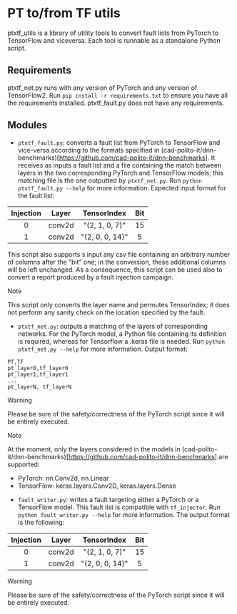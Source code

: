 # PT to/from TF utils
ptxtf_utils is a library of utility tools to convert fault lists from PyTorch to TensorFlow and viceversa.
Each tool is runnable as a standalone Python script.

## Requirements
ptxtf_net.py runs with any version of PyTorch and any version of TensorFlow2. Run `pip install -r requirements.txt` to ensure you have all the requirements installed. 
ptxtf_fault.py does not have any requirements.

## Modules
- `ptxtf_fault.py`: converts a fault list from PyTorch to TensorFlow and vice-versa according to the formats specified in (cad-polito-it/dnn-benchmarks)[https://github.com/cad-polito-it/dnn-benchmarks]. It receives as inputs a fault list and a file containing the match between layers in the two corresponding PyTorch and TensorFlow models; this matching file is the one outputted by `ptxtf_net.py`. Run `python ptxtf_fault.py --help` for more information.
Expected input format for the fault list:

| Injection | Layer  |   TensorIndex   | Bit |
|:---------:|:------:|:---------------:|:---:|
|         0 | conv2d |  "(2, 1, 0, 7)" |  15 |
|         1 | conv2d | "(2, 0, 0, 14)" |   5 |

This script also supports s input any csv file containing an arbitrary number of columns after the "bit" one; in the conversion, these additional columns will be left unchanged. As a consequence, this script can be used also to convert a report produced by a fault injection campaign.

> [!NOTE]
> This script only converts the layer name and permutes TensorIndex; it does not perform any sanity check on the location specified by the fault.

- `ptxtf_net.py`: outputs a matching of the layers of corresponding networks. For the PyTorch model, a Python file containing its definition is required, whereas for Tensorflow a .keras file is needed.  Run `python ptxtf_net.py --help` for more information.
Output format:
```
PT,TF
pt_layer0,tf_layer0
pt_layer1,tf_layer1
...
pt_layerN, tf_layerN
```
> [!WARNING]
> Please be sure of the safety/correctness of the PyTorch script since it will be entirely executed.

> [!NOTE]
> At the moment, only the layers considered in the models in (cad-polito-it/dnn-benchmarks)[https://github.com/cad-polito-it/dnn-benchmarks] are supported:
> - PyTorch: nn.Conv2d, nn.Linear 
> - TensorFlow: keras.layers.Conv2D, keras.layers.Dense

- `fault_writer.py`: writes a fault targeting either a PyTorch or a TensorFlow model. This fault list is compatible with `tf_injector`. Run `python fault_writer.py --help` for more information.
The output format is the following:

| Injection | Layer  |   TensorIndex   | Bit |
|:---------:|:------:|:---------------:|:---:|
|         0 | conv2d |  "(2, 1, 0, 7)" |  15 |
|         1 | conv2d | "(2, 0, 0, 14)" |   5 |

> [!WARNING]
> Please be sure of the safety/correctness of the PyTorch script since it will be entirely executed.
